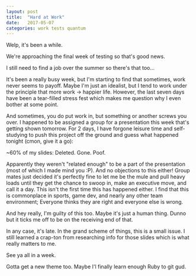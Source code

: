 ```yaml
---
layout: post
title:  "Hard at Work"
date:   2017-05-07
categories: work tests quantum
---
```


Welp, it's been a while.

We're approaching the final week of testing so that's good news.

I still need to find a job over the summer so there's that too...

It's been a really busy week, but I'm starting to find that sometimes, work never seems to payoff.
Maybe I'm just an idealist, but I tend to work under the principle that more work -> happier life.
However, the last seven days have been a tear-filled stress fest which makes me question why I even bother at some point.

And sometimes, you do put work in, but something or another screws you over.
I happened to be assigned a group for a presentation this week that's getting shown tomorrow.
For 2 days, I have forgone leisure time and self-studying to push this project off the ground and guess what happened tonight (cmon, give it a go):

~60% of my slides: Deleted. Gone. Poof.

Apparently they weren't "related enough" to be a part of the presentation (most of which I made mind you :P).
And no objections to this either!
Group mates just decided it's perfectly fine to let me be the mule and pull heavy loads until they get the chance to swoop in, make an executive move, and call it a day.
This isn't the first time this has happened either. I find that this is commonplace in sports, game dev, and nearly any other team environment; Everyone thinks they are right and everyone else is wrong.

And hey really, I'm guilty of this too. Maybe it's just a human thing. Dunno but it ticks me off to be on the receiving end of that.

In any case, it's late. In the grand scheme of things, this is a small issue. I still learned a crap-ton from researching info for those slides which is what really matters to me.

See ya all in a week.

Gotta get a new theme too. Maybe I'l finally learn enough Ruby to git gud.